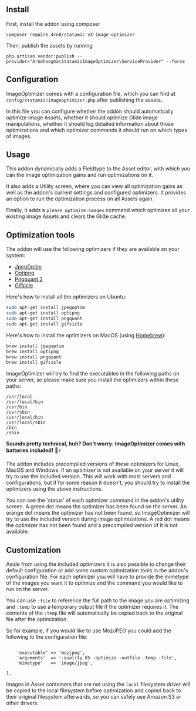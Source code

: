 ## Install

First, install the addon using composer  

```composer require 4rn0/statamic-v3-image-optimizer```

Then, publish the assets by running  

```php artisan vendor:publish --provider="Arnohoogma\StatamicImageOptimizer\ServiceProvider" --force```

## Configuration

ImageOptimizer comes with a configuration file, which you can find at `config/statamic/imageoptimizer.php` after publishing the assets.  

In this file you can configure whether the addon should automatically optimize image Assets, whether it should optimize Glide image manipulations, whether it should log detailed information about those optimizations and which optimizer commands it should run on which types of images.  

## Usage

This addon dynamically adds a Fieldtype to the Asset editor, with which you can the image optimization gains and run optimizations on it.  

It also adds a Utility screen, where you can view all optimization gains as well as the addon's current settings and configured optimizers. It provides an option to run the optimization process on all Assets again.  

Finally, it adds a `please optimize:images` command which optimizes all your existing image Assets and clears the Glide cache.  

## Optimization tools

The addon will use the following optimizers if they are available on your system:

- [JpegOptim](http://freecode.com/projects/jpegoptim)
- [Optipng](http://optipng.sourceforge.net/)
- [Pngquant 2](https://pngquant.org/)
- [Gifsicle](http://www.lcdf.org/gifsicle/)

Here's how to install all the optimizers on Ubuntu:

```bash
sudo apt-get install jpegoptim
sudo apt-get install optipng
sudo apt-get install pngquant
sudo apt-get install gifsicle
```

Here's how to install the optimizers on MacOS (using [Homebrew](https://brew.sh/)):

```bash
brew install jpegoptim
brew install optipng
brew install pngquant
brew install gifsicle
```

ImageOptimizer will try to find the executables in the following paths on your server, so please make sure you install the optimizers within these paths:

    /usr/local
    /usr/local/bin
    /usr/bin
    /usr/sbin
    /usr/local/bin
    /usr/local/sbin
    /bin
    /sbin

**Sounds pretty technical, huh? Don't worry: ImageOptimizer comes with batteries included!** 🔋⚡ 

The addon includes precompiled versions of these optimizers for Linux, MacOS and Windows. If an optimizer is not available on your server it will try to use the included version. This will work with most servers and configurations, but if for some reason it doesn't, you should try to install the optimizers using the above instructions.

You can see the 'status' of each optimizer command in the addon's utility screen. A green dot means the optimizer has been found on the server. An orange dot means the optimizer has not been found, so ImageOptimizer will try to use the included version during image optimizations. A red dot means the optimizer has not been found and a precompiled version of it is not available.  

## Customization

Aside from using the included optimizers it is also possible to change their default configuration or add some custom optimization tools in the addon's configuration file. For each optimizer you will have to provide the mimetype of the images you want it to optimize and the command you would like to run on the server.

You can use `:file` to reference the full path to the image you are optimizing and `:temp` to use a temporary output file if the optimizer requires it. The contents of the `:temp` file will automatically be copied back to the original file after the optimization.

So for example, if you would like to use MozJPEG you could add the following to the configuration file:

```[

    'executable' => 'mozjpeg',
    'arguments'  => '-quality 85 -optimize -outfile :temp :file',
    'mimetype'   => 'image/jpeg',

],
```  

Images in Asset containers that are not using the `local` filesystem driver will be copied to the local filesystem before optimization and copied back to their original filesystem afterwards, so you can safely use Amazon S3 or other drivers.